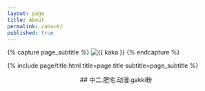 ```yaml
---
layout: page
title: About
permalink: /about/
published: true
---
```


<div class="page" markdown="1">

{% capture page_subtitle %}
<img
    class="me"
    alt="{{ kaka }}"
    src="{{ site.author.photo |assets/img/IMG_9436.png }}"
    srcset="{{ site.author.photo2x | assets/img/IMG_9436.png }} 2x"
/>
{% endcapture %}

{% include page/title.html title=page.title subtitle=page_subtitle %}

<center>## 中二.肥宅.动漫.gakki粉</center> 

</div>

